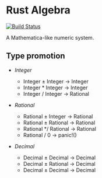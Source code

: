 # Rust Algebra
[![Build Status](https://travis-ci.org/nyar-lang/nyar-number.svg?branch=master)](https://travis-ci.org/nyar-lang/nyar-number)

A Mathematica-like numeric system.


## Type promotion

- *Integer*
  - Integer ± Integer -> Integer
  - Integer * Integer -> Integer
  - Integer / Integer -> Rational

- *Rational*
  - Rational ± Integer -> Rational
  - Rational ± Rational -> Rational
  - Rational */ Rational -> Rational
  - Rational / 0 -> panic!()

- *Decimal*
  - Decimal ± Decimal -> Decimal
  - Decimal ± Rational -> Decimal
  - Decimal ± Decimal -> Decimal